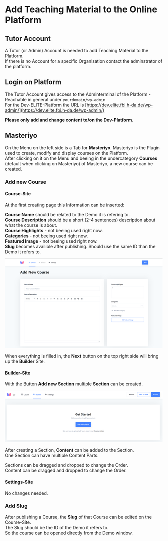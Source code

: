 # Add Teaching Material to the Online Platform

## Tutor Account

A Tutor (or Admin) Account is needed to add Teaching Material to the Platform.  
If there is no Account for a specific Organisation contact the adminstrator of the platform.

## Login on Platform

The Tutor Account gives access to the Adminterminal of the Platform - Reachable in general under `yourdomain/wp-admin`  
For the Dev-ELITE-Platform the URL is [https://dev.elite.fbi.h-da.de/wp-admin/](https://dev.elite.fbi.h-da.de/wp-admin/)  

**Please only add and change content to/on the Dev-Platform.**  

## Masteriyo

On the Menu on the left side is a Tab for **Masteriyo**. Masteriyo is the Plugin used to create, modify and display courses on the Platform.  
After clicking on it on the Menu and beeing in the undercategory **Courses** (default when clicking on Masteriyo) of Masteriyo, a new course can be created.  

### Add new Course

#### Course-Site

At the first creating page this Information can be inserted:

**Course Name** should be related to the Demo it is refering to.  
**Course Description** should be a short (2-4 sentences) description about what the course is about.  
**Course Highlights** - not beeing used right now.  
**Categories** - not beeing used right now.  
**Featured Image** - not beeing used right now.  
**Slug** becomes availible after publishing. Should use the same ID than the Demo it refers to.  

![Course-Site](create_new_course.png)

When everything is filled in, the **Next** button on the top right side will bring up the **Builder** Site.  

#### Builder-Site

With the Button **Add new Section** multiple **Section** can be created.  

![Builder-Site](builder.png)

After creating a Section, **Content** can be added to the Section.  
One Section can have multiple Content Parts.  

Sections can be dragged and dropped to change the Order.  
Content can be dragged and dropped to change the Order.  

#### Settings-Site

No changes needed.  

### Add Slug

After publishing a Course, the **Slug** of that Course can be edited on the Course-Site.  
The Slug should be the ID of the Demo it refers to.  
So the course can be opened directly from the Demo window.